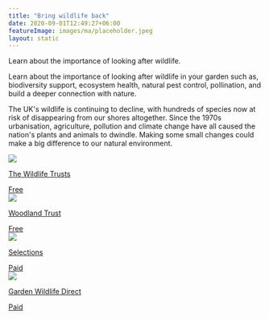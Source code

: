 ```yaml
---
title: "Bring wildlife back"
date: 2020-09-01T12:49:27+06:00
featureImage: images/ma/placeholder.jpeg
layout: static
---
```


Learn about the importance of looking after wildlife.

Learn about the importance of looking after wildlife in your garden such as, biodiversity support, ecosystem health, natural pest control, pollination, and build a deeper connection with nature.

The UK's wildlife is continuing to decline, with hundreds of species now at risk of disappearing from our shores altogether. Since the 1970s urbanisation, agriculture, pollution and climate change have all caused the nation's plants and animals to dwindle. Making some small changes could make a big difference to our natural environment.

<a class="ma-link" href="https://www.wildlifetrusts.org/"><div class="ma-card ma-card-Community"><div class="ma-icon"><img src ="/images/Icon-check - community - opacity.svg"/></div><div class="ma-name"><p>The Wildlife Trusts</p></div><div class="ma-paid-text"><span>Free</span></div></div></a><a class="ma-link" href="https://www.woodlandtrust.org.uk/"><div class="ma-card ma-card-Community"><div class="ma-icon"><img src ="/images/Icon-check - community - opacity.svg"/></div><div class="ma-name"><p>Woodland Trust</p></div><div class="ma-paid-text"><span>Free</span></div></div></a><a class="ma-link" href="https://www.selections.com/birds-and-wildlife/wildlife-habitats-houses"><div class="ma-card ma-card-Community"><div class="ma-icon"><img src ="/images/Icon-pound - community - opacity.svg"/></div><div class="ma-name"><p>Selections</p></div><div class="ma-paid-text"><span>Paid</span></div></div></a><a class="ma-link" href="https://www.awin1.com/cread.php?awinmid=6046&awinaffid=1198638&ued=https%3A%2F%2Fwww.gardenwildlifedirect.co.uk%2F"><div class="ma-card ma-card-Community"><div class="ma-icon"><img src ="/images/Icon-pound - community - opacity.svg"/></div><div class="ma-name"><p>Garden Wildlife Direct</p></div><div class="ma-paid-text"><span>Paid</span></div></div></a>  

<br/><br/>






